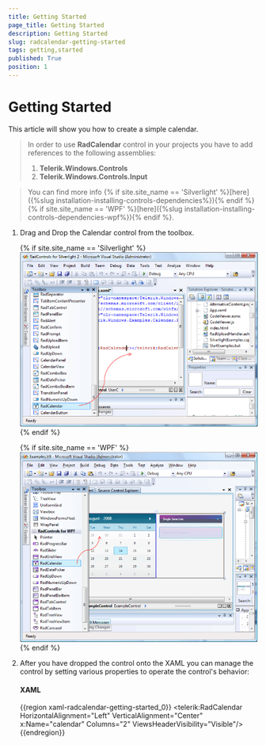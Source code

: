 ```yaml
---
title: Getting Started
page_title: Getting Started
description: Getting Started
slug: radcalendar-getting-started
tags: getting,started
published: True
position: 1
---
```


# Getting Started

This article will show you how to create a simple calendar.

>In order to use __RadCalendar__ control in your projects you have to add references to the following assemblies:
>	1. __Telerik.Windows.Controls__
>	2. __Telerik.Windows.Controls.Input__

>You can find more info {% if site.site_name == 'Silverlight' %}[here]({%slug installation-installing-controls-dependencies%}){% endif %}{% if site.site_name == 'WPF' %}[here]({%slug installation-installing-controls-dependencies-wpf%}){% endif %}.

1. Drag and Drop the Calendar control from the toolbox.

	{% if site.site_name == 'Silverlight' %}
	![](images/CalendarTB.gif)
	{% endif %}

	{% if site.site_name == 'WPF' %}
	![](images/CalendarTBWPF.gif)
	{% endif %}

2. After you have dropped the control onto the XAML you can manage the control by setting various properties to operate the control's behavior:

	#### __XAML__

	{{region xaml-radcalendar-getting-started_0}}
		<telerik:RadCalendar HorizontalAlignment="Left" VerticalAlignment="Center" 
		                     x:Name="calendar" Columns="2" ViewsHeaderVisibility="Visible"/>
	{{endregion}}